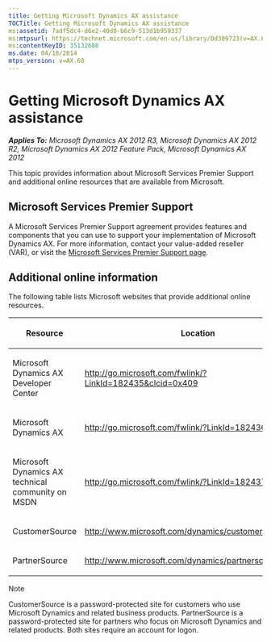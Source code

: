 ```yaml
---
title: Getting Microsoft Dynamics AX assistance
TOCTitle: Getting Microsoft Dynamics AX assistance
ms:assetid: 7adf5dc4-d6e2-40d0-b6c9-513d1b959337
ms:mtpsurl: https://technet.microsoft.com/en-us/library/Dd309723(v=AX.60)
ms:contentKeyID: 35132688
ms.date: 04/18/2014
mtps_version: v=AX.60
---
```


# Getting Microsoft Dynamics AX assistance 


_**Applies To:** Microsoft Dynamics AX 2012 R3, Microsoft Dynamics AX 2012 R2, Microsoft Dynamics AX 2012 Feature Pack, Microsoft Dynamics AX 2012_

This topic provides information about Microsoft Services Premier Support and additional online resources that are available from Microsoft.

## Microsoft Services Premier Support

A Microsoft Services Premier Support agreement provides features and components that you can use to support your implementation of Microsoft Dynamics AX. For more information, contact your value-added reseller (VAR), or visit the [Microsoft Services Premier Support page](http://www.microsoft.com/premiersupport).

## Additional online information

The following table lists Microsoft websites that provide additional online resources.

<table>
<colgroup>
<col style="width: 50%" />
<col style="width: 50%" />
</colgroup>
<thead>
<tr class="header">
<th><p>Resource</p></th>
<th><p>Location</p></th>
</tr>
</thead>
<tbody>
<tr class="odd">
<td><p>Microsoft Dynamics AX Developer Center</p></td>
<td><p><a href="http://go.microsoft.com/fwlink/?linkid=182435%26clcid=0x409">http://go.microsoft.com/fwlink/?LinkId=182435&amp;clcid=0x409</a></p></td>
</tr>
<tr class="even">
<td><p>Microsoft Dynamics AX</p></td>
<td><p><a href="http://go.microsoft.com/fwlink/?linkid=182436">http://go.microsoft.com/fwlink/?LinkId=182436</a></p></td>
</tr>
<tr class="odd">
<td><p>Microsoft Dynamics AX technical community on MSDN</p></td>
<td><p><a href="http://go.microsoft.com/fwlink/?linkid=182437">http://go.microsoft.com/fwlink/?LinkId=182437</a></p></td>
</tr>
<tr class="even">
<td><p>CustomerSource</p></td>
<td><p><a href="http://www.microsoft.com/dynamics/customersource.mspx" class="uri">http://www.microsoft.com/dynamics/customersource.mspx</a></p></td>
</tr>
<tr class="odd">
<td><p>PartnerSource</p></td>
<td><p><a href="http://www.microsoft.com/dynamics/partnersource.mspx" class="uri">http://www.microsoft.com/dynamics/partnersource.mspx</a></p></td>
</tr>
</tbody>
</table>



> [!NOTE]
> <P>CustomerSource is a password-protected site for customers who use Microsoft Dynamics and related business products. PartnerSource is a password-protected site for partners who focus on Microsoft Dynamics and related products. Both sites require an account for logon.</P>


  


